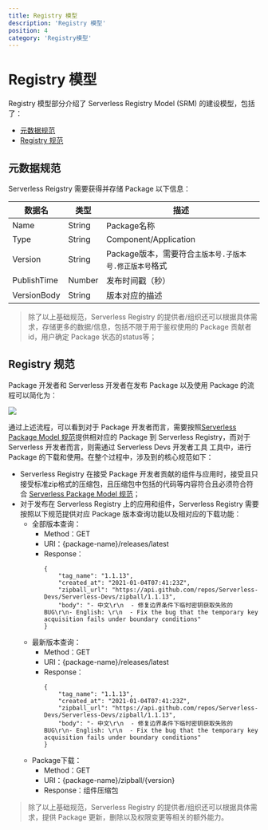 ```yaml
---
title: Registry 模型
description: 'Registry 模型'
position: 4
category: 'Registry模型'
---
```


# Registry 模型

Registry 模型部分介绍了 Serverless Registry Model (SRM) 的建设模型，包括了：

- [元数据规范](#元数据规范)
- [Registry 规范](#registry规范)

## 元数据规范

Serverless Reigstry 需要获得并存储 Package 以下信息：

| 数据名 |  类型   | 描述  |
|  ----  | ----  | ----  |
| Name  | String | Package名称 |
| Type  | String | Component/Application |
| Version  | String | Package版本，需要符合`主版本号.子版本号.修正版本号`格式 |
| PublishTime  | Number | 发布时间戳（秒） |
| VersionBody  | String | 版本对应的描述 |

> 除了以上基础规范，Serverless Registry 的提供者/组织还可以根据具体需求，存储更多的数据/信息，包括不限于用于鉴权使用的 Package 贡献者id，用户确定 Package 状态的status等；

## Registry 规范

Package 开发者和 Serverless 开发者在发布 Package 以及使用 Package 的流程可以简化为：

![](https://serverless-article-picture.oss-cn-hangzhou.aliyuncs.com/1631783208215_20210916090651949970.png)

通过上述流程，可以看到对于 Package 开发者而言，需要按照[Serverless Package Model 规范](./../serverless_package_model)提供相对应的 Package 到 Serverless Registry，而对于 Serverless 开发者而言，则需通过 Serverless Devs 开发者工具 工具中，进行 Package 的下载和使用。在整个过程中，涉及到的核心规范如下：

- Serverless Registry 在接受 Package 开发者贡献的组件与应用时，接受且只接受标准zip格式的压缩包，且压缩包中包括的代码等内容符合且必须符合符合 [Serverless Package Model 规范](./../serverless_package_model)；
- 对于发布在 Serverless Registry 上的应用和组件，Serverless Registry 需要按照以下规范提供对应 Package 版本查询功能以及相对应的下载功能：
    - 全部版本查询：
        - Method：GET
        - URI：{package-name}/releases/latest
        - Response：
            ```
            {
                "tag_name": "1.1.13",
                "created_at": "2021-01-04T07:41:23Z",
                "zipball_url": "https://api.github.com/repos/Serverless-Devs/Serverless-Devs/zipball/1.1.13",
                "body": "- 中文\r\n  - 修复边界条件下临时密钥获取失败的BUG\r\n- English: \r\n  - Fix the bug that the temporary key acquisition fails under boundary conditions"
            }
            ```
    - 最新版本查询：
        - Method：GET
        - URI：{package-name}/releases/latest
        - Response：
            ```
            {
                "tag_name": "1.1.13",
                "created_at": "2021-01-04T07:41:23Z",
                "zipball_url": "https://api.github.com/repos/Serverless-Devs/Serverless-Devs/zipball/1.1.13",
                "body": "- 中文\r\n  - 修复边界条件下临时密钥获取失败的BUG\r\n- English: \r\n  - Fix the bug that the temporary key acquisition fails under boundary conditions"
            }
            ```
    - Package下载：
        - Method：GET
        - URI：{package-name}/zipball/{version}
        - Response：组件压缩包

> 除了以上基础规范，Serverless Registry 的提供者/组织还可以根据具体需求，提供 Package 更新，删除以及权限变更等相关的额外能力。
